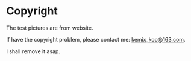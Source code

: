 Copyright
=========

The test pictures are from website.

If have the copyright problem, please contact me: kemix_koo@163.com.

I shall remove it asap.
